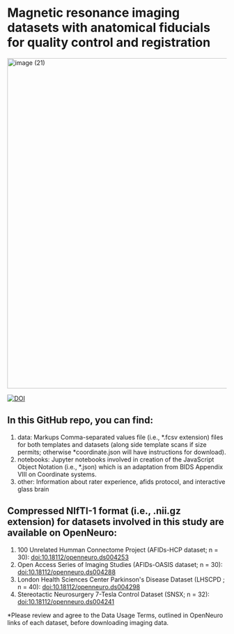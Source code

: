# Magnetic resonance imaging datasets with anatomical fiducials for quality control and registration
<img width="757" alt="image (21)" src="https://user-images.githubusercontent.com/46094728/200840201-90d2e6ef-b066-4de9-8bae-79cb51bd2354.png">

[![DOI](https://zenodo.org/badge/508086778.svg)](https://zenodo.org/badge/latestdoi/508086778)

## In this GitHub repo, you can find: 

1) data: Markups Comma-separated values file (i.e., *.fcsv extension) files for both templates and datasets (along side template scans if size permits; otherwise *coordinate.json will have instructions for download). 
2) notebooks: Jupyter notebooks involved in creation of the JavaScript Object Notation (i.e., *.json) which is an adaptation from BIDS Appendix VIII on Coordinate systems.  
3) other: Information about rater experience, afids protocol, and interactive glass brain

## Compressed NIfTI-1 format (i.e., .nii.gz extension) for datasets involved in this study are available on OpenNeuro: 
1) 100 Unrelated Humman Connectome Project (AFIDs-HCP dataset; n = 30): [doi:10.18112/openneuro.ds004253](https://openneuro.org/datasets/ds004253)
2) Open Access Series of Imaging Studies (AFIDs-OASIS dataset; n = 30): [doi:10.18112/openneuro.ds004288](https://openneuro.org/datasets/ds004288) 
3) London Health Sciences Center Parkinson's Disease Dataset (LHSCPD ; n = 40): [doi:10.18112/openneuro.ds004298](https://openneuro.org/datasets/ds004298)
4) Stereotactic Neurosurgery 7-Tesla Control Dataset (SNSX; n = 32): [doi:10.18112/openneuro.ds004241](https://openneuro.org/datasets/ds004241)

*Please review and agree to the Data Usage Terms, outlined in OpenNeuro links of each dataset, before downloading imaging data.
